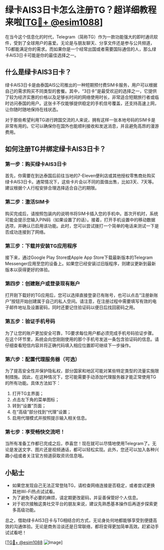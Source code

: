# 绿卡AIS3日卡怎么注册TG？超详细教程来啦[[TG💪+ @esim1088](https://t.me/s/esim1088)]

在当今这个信息化的时代，Telegram（简称TG）作为一款功能强大的即时通讯软件，受到了全球用户的喜爱。无论是与朋友聊天、分享文件还是参与公共频道，TG都能满足你的需求。而如果你是一个经常出国或者需要国际通信的人，那么绿卡AIS3日卡可能是你的最佳选择之一。

## 什么是绿卡AIS3日卡？

绿卡AIS3日卡是由泰国AIS公司推出的一种短期预付费SIM卡服务，用户可以根据自己的需求购买不同类型的套餐。其中，“3日卡”是最受欢迎的选择之一，它提供了较为经济实惠的价格以及足够长时间的网络使用时长，非常适合短期旅行者或临时访问泰国的用户。这张卡不仅能够提供稳定的手机信号覆盖，还支持高速上网，让你随时随地保持在线状态。

对于那些希望利用TG进行跨国交流的人来说，拥有这样一张本地号码的SIM卡是非常有用的。它可以确保你在国外也能顺利接收和发送消息，并且避免高昂的漫游费用。

## 如何注册TG并绑定绿卡AIS3日卡？

### 第一步：购买绿卡AIS3日卡

首先，你需要在到达泰国后前往当地的7-Eleven便利店或其他授权零售商处购买绿卡AIS3日卡。通常情况下，这些卡片会以不同的面值出售，比如3天、7天等。建议根据个人行程安排合理选择适合自己的期限。

### 第二步：激活SIM卡

购买完成后，请按照包装内的说明书将SIM卡插入您的手机中。首次开机时，系统可能会提示您输入PIN码（如果设置了的话）。接着，打开手机设置中的移动数据选项，并确认已启用该功能。此时，您可以尝试拨打一个简单的电话来测试一下是否成功连接到了网络。

### 第三步：下载并安装TG应用程序

接下来，通过Google Play Store或Apple App Store下载最新版本的Telegram Messenger应用至您的设备上。如果您已经安装过旧版程序，则建议更新到最新版本以获得更好的体验。

### 第四步：创建账户或登录现有账户

打开刚下载好的TG应用后，您可以选择直接登录已有账号，也可以点击“注册新账户”按钮开始创建属于自己的私人空间。请注意，在注册过程中需要填写有效的电子邮件地址及设置密码，同时还要记住验证码以便日后找回密码之用。

### 第五步：验证手机号码

为了让您的账户更加安全可靠，TG要求每位用户都必须完成手机号码验证步骤。在这个环节里，系统会向您刚刚使用的那个手机号发送一条包含验证码的信息。请仔细查看短信内容并将正确代码填入相应位置即可继续下一步操作。

### 第六步：配置代理服务器（可选）

为了提高安全性并保护隐私权，部分国家和地区可能对某些特定类型的流量实施限制措施。因此，在这种情况下，您可能需要手动添加代理服务器才能正常使用TG的所有功能。具体方法如下：
1. 打开TG主界面；
2. 点击左下角的菜单图标；
3. 转到“设置”页面；
4. 在“高级”部分找到“代理”设置；
5. 启用代理模式并按照提示输入相关信息。

### 第七步：享受畅快交流吧！

当所有准备工作都已完成之后，恭喜您！现在就可以尽情地使用Telegram了。无论是发送文字、图片还是视频通话，都可以轻松实现。此外，您还可以加入各种兴趣小组或者关注官方频道获取资讯信息哦。

## 小贴士

- 如果您发现自己无法正常登陆TG，请检查网络连接是否稳定，或者尝试更换其他Wi-Fi热点试试看。
- 为了避免不必要的麻烦，请定期更改密码，并妥善保管好个人信息。
- 对于初次接触这类社交平台的朋友来说，建议先熟悉基本操作后再逐步探索更多高级功能。

总之，借助绿卡AIS3日卡与TG相结合的方式，无论身处何地都能够享受到便捷高效的沟通体验。无论是商务洽谈还是日常联络，都将变得更加简单高效。赶紧动手试试看吧！

[[TG💪+ @esim1088](https://t.me/s/esim1088) ![Image](https://i.postimg.cc/4NQfJmqS/Snipaste-2025-05-13-00-14-12.png)]